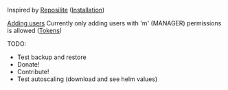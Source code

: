Inspired by [Reposilite](https://reposilite.com/guide/about) ([Installation](https://reposilite.com/guide/kubernetes))

[Adding users](https://reposilite.com/guide/kubernetes#creating-the-first-access-token)
Currently only adding users with 'm' (MANAGER) permissions is allowed ([Tokens](https://reposilite.com/guide/tokens)) 

TODO:
- Test backup and restore
- Donate!
- Contribute!
- Test autoscaling (download and see helm values)